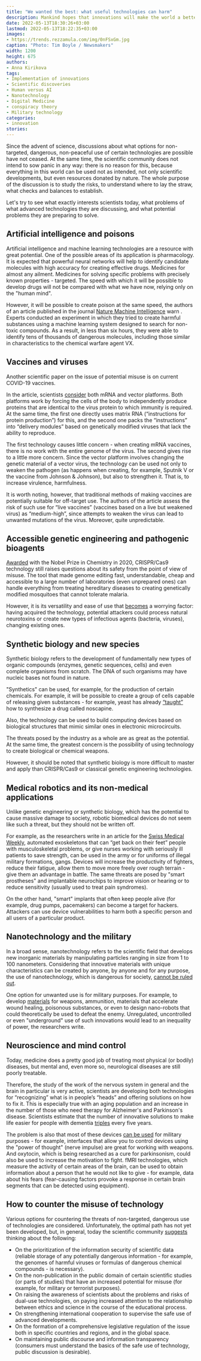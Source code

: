 ```yaml
---
title: "We wanted the best: what useful technologies can harm"
description: Mankind hopes that innovations will make the world a better place, scientists are completely convinced of this. But the belief in the salvation of progress does not prevent experts from thinking about the dangers of advanced developments.
date: 2022-05-13T18:30:26+03:00
lastmod: 2022-05-13T18:22:35+03:00
images:
- https://trends.rezzamula.com/img/0nFSxGm.jpg
caption: "Photo: Tim Boyle / Newsmakers"
width: 1200
height: 675
authors:
- Anna Kirikova
tags:
- Implementation of innovations
- Scientific discoveries
- Human versus AI
- Nanotechnology
- Digital Medicine
- conspiracy theory
- Military technology
categories:
- innovation
stories:
---
```


Since the advent of science, discussions about what options for non-targeted, dangerous, non-peaceful use of certain technologies are possible have not ceased. At the same time, the scientific community does not intend to sow panic in any way: there is no reason for this, because everything in this world can be used not as intended, not only scientific developments, but even resources donated by nature. The whole purpose of the discussion is to study the risks, to understand where to lay the straw, what checks and balances to establish.

Let's try to see what exactly interests scientists today, what problems of what advanced technologies they are discussing, and what potential problems they are preparing to solve.

## Artificial intelligence and poisons

Artificial intelligence and machine learning technologies are a resource with great potential. One of the possible areas of its application is pharmacology. It is expected that powerful neural networks will help to identify candidate molecules with high accuracy for creating effective drugs. Medicines for almost any ailment. Medicines for solving specific problems with precisely known properties - targeted. The speed with which it will be possible to develop drugs will not be compared with what we have now, relying only on the "human mind".

However, it will be possible to create poison at the same speed, the authors of an article published in the journal [Nature Machine Intelligence](https://www.nature.com/articles/s42256-022-00465-9.pdf?origin=ppub) warn . Experts conducted an experiment in which they tried to create harmful substances using a machine learning system designed to search for non-toxic compounds. As a result, in less than six hours, they were able to identify tens of thousands of dangerous molecules, including those similar in characteristics to the chemical warfare agent VX.

## Vaccines and viruses

Another scientific paper on the issue of potential misuse is on current COVID-19 vaccines.

In the article, scientists [consider](https://www.sciencedirect.com/science/article/pii/S0264410X21001717) both mRNA and vector platforms. Both platforms work by forcing the cells of the body to independently produce proteins that are identical to the virus protein to which immunity is required. At the same time, the first one directly uses matrix RNA (“instructions for protein production”) for this, and the second one packs the “instructions” into “delivery modules” based on genetically modified viruses that lack the ability to reproduce.

The first technology causes little concern - when creating mRNA vaccines, there is no work with the entire genome of the virus. The second gives rise to a little more concern. Since the vector platform involves changing the genetic material of a vector virus, the technology can be used not only to weaken the pathogen (as happens when creating, for example, Sputnik V or the vaccine from Johnson & Johnson), but also to strengthen it. That is, to increase virulence, harmfulness.

It is worth noting, however, that traditional methods of making vaccines are potentially suitable for off-target use. The authors of the article assess the risk of such use for “live vaccines” (vaccines based on a live but weakened virus) as “medium-high”, since attempts to weaken the virus can lead to unwanted mutations of the virus. Moreover, quite unpredictable.

## Accessible genetic engineering and pathogenic bioagents

[Awarded](https://www.nobelprize.org/prizes/chemistry/2020/press-release/) with the Nobel Prize in Chemistry in 2020, CRISPR/Cas9 technology still raises questions about its safety from the point of view of misuse. The tool that made genome editing fast, understandable, cheap and accessible to a large number of laboratories (even unprepared ones) can handle everything from treating hereditary diseases to creating genetically modified mosquitoes that cannot tolerate malaria.

However, it is its versatility and ease of use that [becomes](https://link.springer.com/article/10.1007/s13238-017-0493-4) a worrying factor: having acquired the technology, potential attackers could process natural neurotoxins or create new types of infectious agents (bacteria, viruses), changing existing ones.

## Synthetic biology and new species

Synthetic biology refers to the development of fundamentally new types of organic compounds (enzymes, genetic sequences, cells) and even complete organisms from scratch. The DNA of such organisms may have nucleic bases not found in nature.

"Synthetics" can be used, for example, for the production of certain chemicals. For example, it will be possible to create a group of cells capable of releasing given substances - for example, yeast has already [“taught”](https://www.nonproliferation.eu/wp-content/uploads/2019/09/EUNPDC_no-64_FINAL.pdf) how to synthesize a drug called noscapine.

Also, the technology can be used to build computing devices based on biological structures that mimic similar ones in electronic microcircuits.

The threats posed by the industry as a whole are as great as the potential. At the same time, the greatest concern is the possibility of using technology to create biological or chemical weapons.

However, it should be noted that synthetic biology is more difficult to master and apply than CRISPR/Cas9 or classical genetic engineering technologies.

## Medical robotics and its non-medical applications

Unlike genetic engineering or synthetic biology, which has the potential to cause massive damage to society, robotic biomedical devices do not seem like such a threat, but they should not be written off.

For example, as the researchers write in an article for the [Swiss Medical Weekly](https://smw.ch/article/doi/smw.2018.14688), automated exoskeletons that can “get back on their feet” people with musculoskeletal problems, or give nurses working with seriously ill patients to save strength, can be used in the army or for uniforms of illegal military formations, gangs. Devices will increase the productivity of fighters, reduce their fatigue, allow them to move more freely over rough terrain - give them an advantage in battle. The same threats are posed by "smart prostheses" and implantable neurochips to improve vision or hearing or to reduce sensitivity (usually used to treat pain syndromes).

On the other hand, "smart" implants that often keep people alive (for example, drug pumps, pacemakers) can become a target for hackers. Attackers can use device vulnerabilities to harm both a specific person and all users of a particular product.

## Nanotechnology and the military

In a broad sense, nanotechnology refers to the scientific field that develops new inorganic materials by manipulating particles ranging in size from 1 to 100 nanometers. Considering that innovative materials with unique characteristics can be created by anyone, by anyone and for any purpose, the use of nanotechnology, which is dangerous for society, [cannot be ruled out](https://www.jstor.org/stable/j.ctt5hgz15.7?seq=1).

One option for unwanted use is for military purposes. For example, to develop [materials](https://www.degruyter.com/document/doi/10.1515/9783110669282-008/pdf) for weapons, ammunition, materials that accelerate wound healing, poisonous substances, or even to design nano-robots that could theoretically be used to defeat the enemy. Unregulated, uncontrolled or even "underground" use of such innovations would lead to an inequality of power, the researchers write.

## Neuroscience and mind control

Today, medicine does a pretty good job of treating most physical (or bodily) diseases, but mental and, even more so, neurological diseases are still poorly treatable.

Therefore, the study of the work of the nervous system in general and the brain in particular is very active, scientists are developing both technologies for “recognizing” what is in people’s “heads” and offering solutions on how to fix it. This is especially true with an aging population and an increase in the number of those who need therapy for Alzheimer's and Parkinson's disease. Scientists estimate that the number of innovative solutions to make life easier for people with dementia [triples](https://www.scopus.com/record/display.uri?eid=2-s2.0-85013420536&origin=inward&txGid=3811ce06c48ad7964dc34e310981a193&featureToggles=FEATURE_NEW_DOC_DETAILS_EXPORT:1) every five years.

The problem is also that most of these devices [can be used](https://www.sciencedirect.com/science/article/pii/S0896627317311406) for military purposes - for example, interfaces that allow you to control devices using the "power of thought" (nerve impulse) are great for working with weapons. And oxytocin, which is being researched as a cure for parkinsonism, could also be used to increase the motivation to fight. fMRI technologies, which measure the activity of certain areas of the brain, can be used to obtain information about a person that he would not like to give - for example, data about his fears (fear-causing factors provoke a response in certain brain segments that can be detected using equipment).

## How to counter the misuse of technology

Various options for countering the threats of non-targeted, dangerous use of technologies are considered. Unfortunately, the optimal path has not yet been developed, but, in general, today the scientific community [suggests](https://www.ncbi.nlm.nih.gov/books/NBK458500/) thinking about the following:

- On the prioritization of the information security of scientific data (reliable storage of any potentially dangerous information - for example, the genomes of harmful viruses or formulas of dangerous chemical compounds - is necessary).
- On the non-publication in the public domain of certain scientific studies (or parts of studies) that have an increased potential for misuse (for example, for military or terrorist purposes).
- On raising the awareness of scientists about the problems and risks of dual-use technologies, on paying increased attention to the relationship between ethics and science in the course of the educational process.
- On strengthening international cooperation to supervise the safe use of advanced developments.
- On the formation of a comprehensive legislative regulation of the issue both in specific countries and regions, and in the global space.
- On maintaining public discourse and information transparency (consumers must understand the basics of the safe use of technology, public discussion is desirable).

